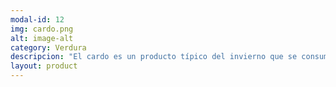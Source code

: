 ```yaml
---
modal-id: 12
img: cardo.png
alt: image-alt
category: Verdura
descripcion: "El cardo es un producto típico del invierno que se consumía mucho en el pasado y está volviendo a ser de moda por sus calidades nutritivas."
layout: product
---
```


